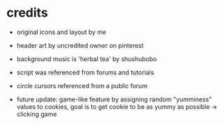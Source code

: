 # credits

* original icons and layout by me
* header art by uncredited owner on pinterest
* background music is 'herbal tea' by shushubobo
* script was referenced from forums and tutorials

* circle cursors referenced from a public forum

* future update: game-like feature by assigning random "yumminess" values to cookies, goal is to get cookie to be as yummy as possible -> clicking game